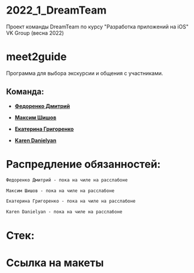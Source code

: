 # 2022_1_DreamTeam
Проект команды DreamTeam по курсу "Разработка приложений на iOS" VK Group (весна 2022)

# meet2guide

Программа для выбора экскурсии и общения с участниками.


## Команда:

* [**Федоренко Дмитрий**](https://github.com/Gamasych)

* [**Максим Шишов**](https://github.com/shishov1101)

* [**Екатерина Григоренко**](https://github.com/grigorenkokoko)

* [**Karen Danielyan**](https://github.com/petroleumisbooks)


# Распредление обязанностей:
```cmd
Федоренко Дмитрий - пока на чиле на расслабоне
```
```cmd
Максим Шишов - пока на чиле на расслабоне
```
```cmd
Екатерина Григоренко - пока на чиле на расслабоне
```
```cmd
Karen Danielyan - пока на чиле на расслабоне
```

# Стек:


# Ссылка на макеты
